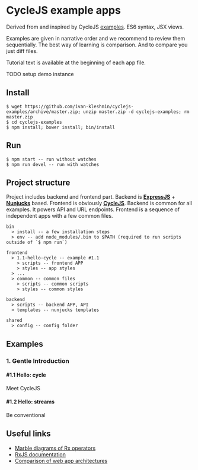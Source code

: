 # CycleJS example apps

Derived from and inspired by CycleJS [examples](https://github.com/staltz/cycle/tree/master/examples/).
ES6 syntax, JSX views.

Examples are given in narrative order and we recommend to review them sequentially.
The best way of learning is comparison. And to compare you just diff files.

Tutorial text is available at the beginning of each app file.

TODO setup demo instance

## Install

```
$ wget https://github.com/ivan-kleshnin/cyclejs-examples/archive/master.zip; unzip master.zip -d cyclejs-examples; rm master.zip
$ cd cyclejs-examples
$ npm install; bower install; bin/install
```

## Run

```
$ npm start -- run without watches
$ npm run devel -- run with watches
```

## Project structure
Project includes backend and frontend part. Backend is **[ExpressJS](https://github.com/strongloop/express)** + **[Nunjucks](https://github.com/mozilla/nunjucks)** based.
Frontend is obviously **[CycleJS](https://github.com/staltz/cycle)**. Backend is common for all examples. It powers API
and URL endpoints. Frontend is a sequence of independent apps with a few common files.

```
bin
  > install -- a few installation steps
  > env -- add node_modules/.bin to $PATH (required to run scripts outside of `$ npm run`)

frontend
  > 1.1-hello-cycle -- example #1.1
    > scripts -- frontend APP
    > styles -- app styles
  > ...
  > common -- common files
    > scripts -- common scripts
    > styles -- common styles

backend
  > scripts -- backend APP, API
  > templates -- nunjucks templates

shared
  > config -- config folder
```

## Examples

### 1. Gentle Introduction

#### \#1.1 Hello: cycle
Meet CycleJS

#### \#1.2 Hello: streams
Be conventional

## Useful links

* [Marble diagrams of Rx operators](http://rxmarbles.com/)
* [RxJS documentation](https://github.com/Reactive-Extensions/RxJS/tree/master/doc)
* [Comparison of web app architectures](https://github.com/Paqmind/reactive)
